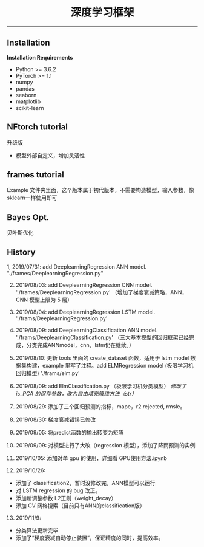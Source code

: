 # <center>深度学习框架</center>

---

## Installation

**Installation Requirements**
- Python >= 3.6.2
- PyTorch >= 1.1
- numpy
- pandas
- seaborn
- matplotlib
- scikit-learn


## NFtorch tutorial
升级版

- 模型外部自定义，增加灵活性

## frames tutorial

Example 文件夹里面，这个版本属于初代版本，不需要构造模型，输入参数，像sklearn一样使用即可

## Bayes Opt.
贝叶斯优化

## History

1, 2019/07/31: add DeeplearningRegression ANN model. "./frames/DeeplearningRegression.py"    

2. 2019/08/03: add DeeplearningRegression CNN model. './frames/DeeplearningRegression.py'
（增加了梯度衰减策略，ANN，CNN 模型上限为 5 层）

3. 2019/08/04: add DeeplearningRegression LSTM model. './frams/DeeplearningRegression.py'

4. 2019/08/09: add DeeplearningClassification ANN model. './frams/DeeplearningClassification.py'
（三大基本模型的回归框架已经完成，分类完成ANNmodel，cnn，lstm仍在继续。）

5. 2019/08/10: 更新 tools 里面的 create_dataset 函数，适用于 lstm model 数据集构建，example 里写了注释。add ELMRegression model (极限学习机回归模型) './frams/elm.py'

6. 2019/08/09: add ElmClassification.py （极限学习机分类模型）
*修改了 is_PCA 的保存参数，改为自由填充降维方法（str）*

7. 2019/08/29: 添加了三个回归预测的指标，mape，r2 rejected, rmsle。

8. 2019/08/30: 梯度衰减错误已修改

9. 2019/09/05: 将predict函数的输出转变为矩阵
10. 2019/09/09: 对模型进行了大改（regression 模型），添加了降雨预测的实例

11. 2019/10/05: 添加对单 gpu 的使用，详细看 GPU使用方法.ipynb

12. 2019/10/26: 
- 添加了 classification2，暂时没修改完，ANN模型可以运行
- 对 LSTM regression 的 bug 改正。
- 添加新调整参数 L2正则（weight_decay）
- 添加 CV 网格搜索（目前只有ANN的classification版）

13. 2019/11/9:

- 分类算法更新完毕
- 添加了“梯度衰减自动停止装置”，保证精度的同时，提高效率。


